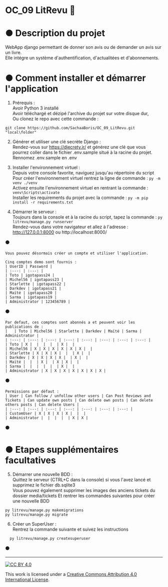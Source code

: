 # OC_09 LitRevu :notebook:   
  
# ● Description du projet  
WebApp django permettant de donner son avis ou de demander un avis sur un livre.  
Elle intégre un système d'authentification, d'actualitées et d'abonnements.  
  
# ● Comment installer et démarrer l'application  
1. Prérequis :  
    Avoir Python 3 installé  
    Avoir téléchargé et dézipé l'archive du projet sur votre disque dur,  
    Ou clonez le repo avec cette commande :  
  ```  
  git clone https://github.com/SachaaBoris/OC_09_LitRevu.git "local\folder"
  ```  
  
2. Générer et utiliser une clé secrète Django :  
	Rendez-vous sur https://djecrety.ir/ et générez une clé que vous pourrez coller dans le fichier .env.sample situé à la racine du projet.  
	Rennomez .env.sample en .env  
  
3. Installer l'environnement virtuel :  
    Depuis votre console favorite, naviguez jusqu'au répertoire du script  
    Pour créer l'environnement virtuel rentrez la ligne de commande : `py -m venv ./venv`  
    Activez ensuite l'environnement virtuel en rentrant la commande : `venv\Scripts\activate`  
    Installer les requirements du projet avec la commande : `py -m pip install -r requirements.txt`  
  
4. Démarrer le serveur :  
    Toujours dans la console et à la racine du script, tapez la commande : `py litrevu/manage.py runserver`  
	Rendez-vous dans votre navigateur et allez à l'adresse :  
	http://127.0.0.1:8000 ou http://localhost:8000/  
  
:black_circle:
  
	Vous pouvez désormais créer un compte et utiliser l'application.  
  
	Cinq comptes demo sont fournis :  
	| UserID | Password |
	| :---: | :---: |
	| Toto | igotapass24 |
	| Michel56 | igotapass23 |
	| Starlette | igotapass22 |
	| Darkdev | igotapass21 |
	| Maïté | igotapass20 |
	| Sarma | igotapass19 |
	| Administrator | 123456789 |
  
:black_circle:
  
	Par defaut, ces comptes sont abonnés a et peuvent voir les publications de :  
	|   | Toto | Michel56 | Starlette | Darkdev | Maïté | Sarma | Administrator |
	| :---: | :---: | :---: | :---: | :---: | :---: | :---: | :---: |
	| Toto | X |  |  |  |  | X |  |
	| Michel56 | X | X | X | X | X | X |  |
	| Starlette | X | X | X |  |  | X |  |
	| Darkdev | X | X | X | X |  | X |  |
	| Maïté |  |  | X |  | X | X |  |
	| Sarma |  |  |  |  |  | X |  |
	| Administrator | X | X | X | X | X | X | X |  
  
:black_circle:
  
	Permissions par défaut :  
	| User | Can follow / unfollow other users | Can Post Reviews and Tickets | Can update own posts | Can delete own posts | Can delete others posts | Can delete Users |
	| :---: | :---: | :---: | :---: | :---: | :---: | :---: |
	| CustomUser | X | X | X | X |  |  |
	| Administrator |  |  |  |  | X | X |  
  
:black_circle:
  
# ● Etapes supplémentaires facultatives  
5. Démarrer une nouvelle BDD :  
	Quittez le serveur (CTRL+C dans la console) si vous l'avez lancé et supprimez le fichier db.sqlite3  
	Vous pouvez également supprimer les images des anciens tickets du dossier media/tickets
	Et rentrer les commandes suivantes pour créer une nouvelle BDD
  ``` 
  py litrevu/manage.py makemigrations
  py litrevu/manage.py migrate
  ``` 
  
6. Créer un SuperUser :  
	Rentrez la commande suivante et suivez les instructions
  ``` 
	py litrevu/manage.py createsuperuser
  ```  
  
:black_circle:
  
---  
  
[![CC BY 4.0][cc-by-shield]][cc-by]  
  
This work is licensed under a [Creative Commons Attribution 4.0 International License][cc-by].  
  
[cc-by]: http://creativecommons.org/licenses/by/4.0/  
[cc-by-shield]: https://img.shields.io/badge/License-CC%20BY%204.0-lightgrey.svg  
